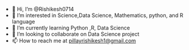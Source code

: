 - 👋 Hi, I’m @Rishikesh0714
- 👀 I’m interested in Science,Data Science, Mathematics, python, and R language
- 🌱 I’m currently learning Python ,R, Data Science
- 💞️ I’m looking to collaborate on Data Science project
- 📫 How to reach me at pillayrishikesh1@gmail.com

<!---
Rishikesh0714/Rishikesh0714 is a ✨ special ✨ repository because its `README.md` (this file) appears on your GitHub profile.
You can click the Preview link to take a look at your changes.
--->
